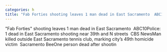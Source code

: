 ```yaml
---
categories: h
title: "Fab Forties shooting leaves 1 man dead in East Sacramento  ABC10"
---
```

"Fab Forties" shooting leaves 1 man dead in East Sacramento&nbsp;&nbsp;ABC10Police: 1 dead in East Sacramento shooting near 39th and N streets&nbsp;&nbsp;CBS NewsMan killed outside East Sacramento tennis club, marking city’s 49th homicide victim&nbsp;&nbsp;Sacramento BeeOne person dead after shootin